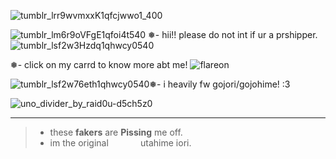 ![tumblr_lrr9wvmxxK1qfcjwwo1_400](https://github.com/user-attachments/assets/9b3d3797-d4b9-42d4-8147-0a9467ff389a)

![tumblr_lm6r9oVFgE1qfoi4t540](https://github.com/user-attachments/assets/a1cf23e6-4c52-4769-9ded-f7cb6ff82107)
❅- hii!! please do not int if ur a prshipper.![tumblr_lsf2w3Hzdq1qhwcy0540](https://github.com/user-attachments/assets/2aadd7ca-2281-4b30-a712-afb05bb408ee)

❅- click on my carrd to know more abt me! 
![flareon](https://github.com/user-attachments/assets/8faad486-208e-4203-ab8b-b57d5bb8c535)

![tumblr_lsf2w76eth1qhwcy0540](https://github.com/user-attachments/assets/4baba3f8-63d6-4936-9ddb-d901a998da35)❅- i heavily fw gojori/gojohime! :3

![uno_divider_by_raid0u-d5ch5z0](https://github.com/user-attachments/assets/2113f240-c9b8-403a-82a1-728a927d925d)

---
>- these **fakers** are **Pissing** me off.
>- im the original ‎ ‎ ‎ ‎ ‎ ‎ ‎ ‎ ‎ ‎ ‎ ‎ utahime iori.
